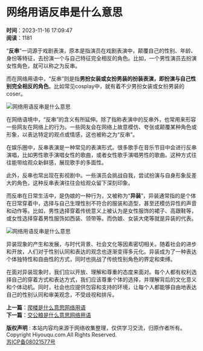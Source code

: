 # 网络用语反串是什么意思

**时间**：2023-11-16 17:09:47  
**阅读**：1181  

“**反串**”一词源于戏剧表演，原本是指演员在戏剧表演中，颠覆自己的性别、年龄、身份等特征，去扮演一个与自己特征完全相反的角色。比如，一个男性演员去扮演女性角色，就可以称之为反串。  

而在网络用语中，“反串”则是指**男扮女装或女扮男装的扮装表演，即扮演与自己性别完全相反的角色**。比如常见cosplay中，就有着不少男扮女装或女扮男装的coser。

![网络用语反串是什么意思](http://pc.hiyouqu.com/zb_users/upload/2023/11/20231116170947170012578733236.jpg)  

在网络语境中，“反串”的含义有所延伸。除了指称表演中的反串外，也常用来形容一些网友在网络上的行为。一些网友会在网络上故意模仿、夸张或颠覆某种角色或形象，以表达特定的观点或情感，这也被称之为“反串”。  

在娱乐圈中，反串表演是一种常见的表演形式。很多歌手在音乐节目中会进行反串演唱，比如男性歌手演唱女性的歌曲，或者女性歌手演唱男性的歌曲。这种方式往往能带给观众新鲜感，展现歌手的多面性。  

此外，反串也常出现在影视剧中。一些演员会挑战自我，尝试扮演与自身形象反差大的角色，这种反串表演往往会给观众留下深刻印象。  

而反串在日常生活中，是伪娘的一种行为，又被称为“**异装**”，异装通常指的是个体在日常穿着中，选择与自己生理性别不符合的服装和造型，甚至还模仿异性的声音和动作等。比如，男性选择穿着传统意义上被认为是女性服饰的裙子、高跟鞋等，或女性选择穿着男性服饰如西装、领带等。而伪娘、女装大佬等就是异装的代表。

![网络用语反串是什么意思](http://pc.hiyouqu.com/zb_users/upload/2023/11/20231116170948170012578887198.jpg)  

异装现象的产生和发展，与时代背景、社会文化等因素密切相关。随着社会的进步和开放，人们对于性别认同和表达的观念也逐渐变得多元化。异装成为了一种表达个体独特性和自由性的方式，同时也挑战了传统性别角色的界定和束缚。  

在面对异装现象时，我们应以开放、理解和尊重的态度来面对。每个人都有权利选择自己的穿着方式和表达方式，我们应该尊重个体的选择，并理解背后的文化意义和个体动机。同时，社会也应提供包容和支持的环境，让每个人都能够自由地表达自己的性别认同和审美观念，不受歧视和排斥。

**上一篇**：[爬楼是什么意思网络用语](http://pc.hiyouqu.com/post/12063.html)  
**下一篇**：[交公粮是什么意思网络用语](http://pc.hiyouqu.com/post/12107.html)  

**版权声明** : 本站内容均来源于网络收集整理，仅供学习交流，归原作者所有。  
Copyright Hiyouqu.com.All Rights Reserved.  
[苏ICP备08021577号](https://beian.miit.gov.cn/)  